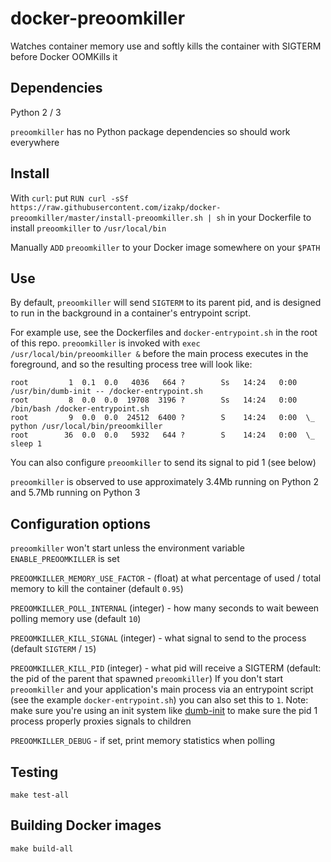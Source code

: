 # docker-preoomkiller
Watches container memory use and softly kills the container with SIGTERM before Docker OOMKills it

## Dependencies

Python 2 / 3

`preoomkiller` has no Python package dependencies so should work everywhere

## Install

With `curl`: put `RUN curl -sSf https://raw.githubusercontent.com/izakp/docker-preoomkiller/master/install-preoomkiller.sh | sh` in your Dockerfile to install `preoomkiller` to `/usr/local/bin`

Manually `ADD` `preoomkiller` to your Docker image somewhere on your `$PATH`

## Use

By default, `preoomkiller` will send `SIGTERM` to its parent pid, and is designed to run in the background in a container's entrypoint script.

For example use, see the Dockerfiles and `docker-entrypoint.sh` in the root of this repo. `preoomkiller` is invoked with `exec /usr/local/bin/preoomkiller &` before the main process executes in the foreground, and so the resulting process tree will look like:

```
root         1  0.1  0.0   4036   664 ?        Ss   14:24   0:00 /usr/bin/dumb-init -- /docker-entrypoint.sh
root         8  0.0  0.0  19708  3196 ?        Ss   14:24   0:00 /bin/bash /docker-entrypoint.sh
root         9  0.0  0.0  24512  6400 ?        S    14:24   0:00  \_ python /usr/local/bin/preoomkiller
root        36  0.0  0.0   5932   644 ?        S    14:24   0:00  \_ sleep 1
```

You can also configure `preoomkiller` to send its signal to pid 1 (see below)

`preoomkiller` is observed to use approximately 3.4Mb running on Python 2 and 5.7Mb running on Python 3

## Configuration options

`preoomkiller` won't start unless the environment variable `ENABLE_PREOOMKILLER` is set

`PREOOMKILLER_MEMORY_USE_FACTOR` - (float) at what percentage of used / total memory to kill the container (default `0.95`)

`PREOOMKILLER_POLL_INTERNAL` (integer) - how many seconds to wait beween polling memory use (default `10`)

`PREOOMKILLER_KILL_SIGNAL` (integer) - what signal to send to the process (default `SIGTERM` / `15`)

`PREOOMKILLER_KILL_PID` (integer) - what pid will receive a SIGTERM (default: the pid of the parent that spawned `preoomkiller`) If you don't start `preoomkiller` and your application's main process via an entrypoint script (see the example `docker-entrypoint.sh`) you can also set this to `1`.  Note: make sure you're using an init system like [dumb-init](https://github.com/Yelp/dumb-init) to make sure the pid 1 process properly proxies signals to children

`PREOOMKILLER_DEBUG` - if set, print memory statistics when polling

## Testing

`make test-all`

## Building Docker images

`make build-all`
